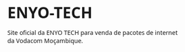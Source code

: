 # ENYO-TECH
Site oficial da ENYO TECH para venda de pacotes de internet da Vodacom Moçambique.

<!DOCTYPE html>
<html lang="pt">
<head>
    <meta charset="UTF-8">
    <meta name="viewport" content="width=device-width, initial-scale=1.0">
    <title>ENYO TECH - Vendas de Megas Vodacom</title>
    <style>
        * {
            margin: 0;
            padding: 0;
            box-sizing: border-box;
            font-family: 'Segoe UI', Tahoma, Geneva, Verdana, sans-serif;
        }
        
        body {
            background-color: #f5f5f5;
            color: #333;
        }
        
        header {
            background-color: #e60000;
            color: white;
            padding: 1.5rem;
            text-align: center;
            box-shadow: 0 2px 10px rgba(0, 0, 0, 0.1);
        }
        
        h1 {
            font-size: 2.2rem;
            margin-bottom: 0.5rem;
        }
        
        .container {
            max-width: 900px;
            margin: 2rem auto;
            padding: 0 1rem;
        }
        
        .intro {
            text-align: center;
            margin-bottom: 2rem;
            padding: 1rem;
            background-color: white;
            border-radius: 8px;
            box-shadow: 0 2px 8px rgba(0, 0, 0, 0.1);
        }
        
        .intro p {
            font-size: 1.1rem;
            line-height: 1.6;
        }
        
        .tabs {
            display: flex;
            margin-bottom: 1.5rem;
            gap: 1rem;
            justify-content: center;
        }
        
        .tab-btn {
            padding: 0.8rem 1.5rem;
            font-size: 1rem;
            font-weight: 600;
            background-color: #f1f1f1;
            border: none;
            border-radius: 6px;
            cursor: pointer;
            transition: all 0.3s ease;
        }
        
        .tab-btn.active {
            background-color: #e60000;
            color: white;
        }
        
        .tab-content {
            display: none;
        }
        
        .tab-content.active {
            display: block;
            animation: fadeIn 0.5s;
        }
        
        @keyframes fadeIn {
            from {
                opacity: 0;
            }
            to {
                opacity: 1;
            }
        }
        
        .pacotes {
            display: grid;
            grid-template-columns: repeat(auto-fit, minmax(200px, 1fr));
            gap: 1.5rem;
            margin-bottom: 2rem;
        }
        
        .pacote {
            background-color: white;
            border-radius: 8px;
            overflow: hidden;
            box-shadow: 0 2px 10px rgba(0, 0, 0, 0.1);
            transition: transform 0.3s ease;
        }
        
        .pacote:hover {
            transform: translateY(-5px);
        }
        
        .pacote-header {
            background-color: #e60000;
            color: white;
            padding: 1rem;
            text-align: center;
        }
        
        .pacote-body {
            padding: 1.5rem;
            text-align: center;
        }
        
        .pacote-preco {
            font-size: 1.8rem;
            font-weight: bold;
            margin: 1rem 0;
            color: #e60000;
        }
        
        .btn {
            display: inline-block;
            background-color: #25d366;
            color: white;
            padding: 0.8rem 1.5rem;
            border-radius: 50px;
            text-decoration: none;
            font-weight: 600;
            transition: all 0.3s ease;
            border: none;
            cursor: pointer;
            font-size: 1rem;
            width: 100%;
            box-shadow: 0 2px 5px rgba(0, 0, 0, 0.1);
        }
        
        .btn:hover {
            background-color: #128c7e;
            transform: scale(1.05);
        }
        
        .whatsapp-icon {
            margin-right: 5px;
        }
        
        footer {
            background-color: #333;
            color: white;
            text-align: center;
            padding: 1.5rem;
            margin-top: 2rem;
        }
        
        @media (max-width: 768px) {
            .pacotes {
                grid-template-columns: repeat(auto-fit, minmax(160px, 1fr));
            }
            
            h1 {
                font-size: 1.8rem;
            }
        }
    </style>
</head>
<body>
    <header>
        <h1>ENYO TECH</h1>
        <p>Pacotes de Internet Vodacom</p>
    </header>
    
    <div class="container">
        <div class="intro">
            <p>Compre seus pacotes de internet da Vodacom com os melhores preços! <br>Basta escolher o pacote desejado e finalizar sua compra via WhatsApp.</p>
        </div>
        
        <div class="tabs">
            <button class="tab-btn active" onclick="openTab('diarios')">Pacotes Diários</button>
            <button class="tab-btn" onclick="openTab('mensais')">Pacotes Mensais</button>
        </div>
        
        <div id="diarios" class="tab-content active">
            <div class="pacotes">
                <div class="pacote">
                    <div class="pacote-header">
                        <h3>1 GB</h3>
                        <p>(1024 MB)</p>
                    </div>
                    <div class="pacote-body">
                        <p>Válido por 24 horas</p>
                        <div class="pacote-preco">20 MT</div>
                        <button class="btn" onclick="comprarPacote('Pacote Diário - 1GB (1024 MB) - 20 MT')">
                            <i class="whatsapp-icon">💬</i> Comprar
                        </button>
                    </div>
                </div>
                
                <div class="pacote">
                    <div class="pacote-header">
                        <h3>2 GB</h3>
                        <p>(2048 MB)</p>
                    </div>
                    <div class="pacote-body">
                        <p>Válido por 24 horas</p>
                        <div class="pacote-preco">40 MT</div>
                        <button class="btn" onclick="comprarPacote('Pacote Diário - 2GB (2048 MB) - 40 MT')">
                            <i class="whatsapp-icon">💬</i> Comprar
                        </button>
                    </div>
                </div>
                
                <div class="pacote">
                    <div class="pacote-header">
                        <h3>5 GB</h3>
                        <p>(5120 MB)</p>
                    </div>
                    <div class="pacote-body">
                        <p>Válido por 24 horas</p>
                        <div class="pacote-preco">100 MT</div>
                        <button class="btn" onclick="comprarPacote('Pacote Diário - 5GB (5120 MB) - 100 MT')">
                            <i class="whatsapp-icon">💬</i> Comprar
                        </button>
                    </div>
                </div>
                
                <div class="pacote">
                    <div class="pacote-header">
                        <h3>10 GB</h3>
                        <p>(10240 MB)</p>
                    </div>
                    <div class="pacote-body">
                        <p>Válido por 24 horas</p>
                        <div class="pacote-preco">180 MT</div>
                        <button class="btn" onclick="comprarPacote('Pacote Diário - 10GB (10240 MB) - 180 MT')">
                            <i class="whatsapp-icon">💬</i> Comprar
                        </button>
                    </div>
                </div>
            </div>
        </div>
        
        <div id="mensais" class="tab-content">
            <div class="pacotes">
                <div class="pacote">
                    <div class="pacote-header">
                        <h3>5 GB</h3>
                        <p>(5120 MB)</p>
                    </div>
                    <div class="pacote-body">
                        <p>Válido por 30 dias</p>
                        <div class="pacote-preco">170 MT</div>
                        <button class="btn" onclick="comprarPacote('Pacote Mensal - 5GB (5120 MB) - 170 MT')">
                            <i class="whatsapp-icon">💬</i> Comprar
                        </button>
                    </div>
                </div>
                
                <div class="pacote">
                    <div class="pacote-header">
                        <h3>12 GB</h3>
                        <p>(12288 MB)</p>
                    </div>
                    <div class="pacote-body">
                        <p>Válido por 30 dias</p>
                        <div class="pacote-preco">350 MT</div>
                        <button class="btn" onclick="comprarPacote('Pacote Mensal - 12GB (12288 MB) - 350 MT')">
                            <i class="whatsapp-icon">💬</i> Comprar
                        </button>
                    </div>
                </div>
                
                <div class="pacote">
                    <div class="pacote-header">
                        <h3>20 GB</h3>
                        <p>(20480 MB)</p>
                    </div>
                    <div class="pacote-body">
                        <p>Válido por 30 dias</p>
                        <div class="pacote-preco">500 MT</div>
                        <button class="btn" onclick="comprarPacote('Pacote Mensal - 20GB (20480 MB) - 500 MT')">
                            <i class="whatsapp-icon">💬</i> Comprar
                        </button>
                    </div>
                </div>
                
                <div class="pacote">
                    <div class="pacote-header">
                        <h3>51 GB</h3>
                        <p>(51200 MB)</p>
                    </div>
                    <div class="pacote-body">
                        <p>Válido por 30 dias</p>
                        <div class="pacote-preco">1100 MT</div>
                        <button class="btn" onclick="comprarPacote('Pacote Mensal - 51GB (51200 MB) - 1100 MT')">
                            <i class="whatsapp-icon">💬</i> Comprar
                        </button>
                    </div>
                </div>
                
                <div class="pacote">
                    <div class="pacote-header">
                        <h3>102 GB</h3>
                        <p>(102448 MB)</p>
                    </div>
                    <div class="pacote-body">
                        <p>Válido por 30 dias</p>
                        <div class="pacote-preco">2100 MT</div>
                        <button class="btn" onclick="comprarPacote('Pacote Mensal - 102GB (102448 MB) - 2100 MT')">
                            <i class="whatsapp-icon">💬</i> Comprar
                        </button>
                    </div>
                </div>
            </div>
        </div>
    </div>
    
    <footer>
        <p>&copy; 2025 ENYO TECH - Todos os direitos reservados</p>
    </footer>
    
    <script>
        function openTab(tabName) {
            // Esconder todos os conteúdos de tab
            const tabContents = document.getElementsByClassName("tab-content");
            for (let i = 0; i < tabContents.length; i++) {
                tabContents[i].classList.remove("active");
            }
            
            // Remover a classe active de todos os botões
            const tabButtons = document.getElementsByClassName("tab-btn");
            for (let i = 0; i < tabButtons.length; i++) {
                tabButtons[i].classList.remove("active");
            }
            
            // Mostrar o conteúdo do tab selecionado
            document.getElementById(tabName).classList.add("active");
            
            // Destacar o botão clicado
            event.currentTarget.classList.add("active");
        }
        
        function comprarPacote(pacote) {
            const mensagem = `Olá! Gostaria de comprar: ${pacote}`;
            const numeroWhatsApp = "258849267984";
            const url = `https://wa.me/${numeroWhatsApp}?text=${encodeURIComponent(mensagem)}`;
            window.open(url, '_blank');
        }
    </script>
</body>
</html>
